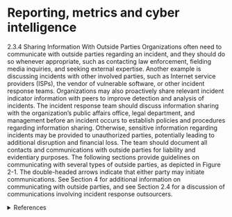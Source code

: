 # Reporting, metrics and cyber intelligence


2.3.4 Sharing Information With Outside Parties
Organizations often need to communicate with outside parties regarding an incident, and they should do
so whenever appropriate, such as contacting law enforcement, fielding media inquiries, and seeking
external expertise. Another example is discussing incidents with other involved parties, such as Internet
service providers (ISPs), the vendor of vulnerable software, or other incident response teams.
Organizations may also proactively share relevant incident indicator information with peers to improve
detection and analysis of incidents. The incident response team should discuss information sharing with
the organization’s public affairs office, legal department, and management before an incident occurs to
establish policies and procedures regarding information sharing. Otherwise, sensitive information
regarding incidents may be provided to unauthorized parties, potentially leading to additional disruption
and financial loss. The team should document all contacts and communications with outside parties for
liability and evidentiary purposes.
The following sections provide guidelines on communicating with several types of outside parties, as
depicted in Figure 2-1. The double-headed arrows indicate that either party may initiate communications.
See Section 4 for additional information on communicating with outside parties, and see Section 2.4 for a
discussion of communications involving incident response outsourcers.


<details><summary>References</summary>

1. PCI DSS 3.2.1 "Requirement [12.10.1](52f61aa2-5622-490a-8735-a4e94499c706)" Create the incident response plan to be implemented in the event of system breach
2. NIST [SP 800-61 Rev. 2 - Computer Security Incident Handling Guide](https://csrc.nist.gov/publications/detail/sp/800-61/rev-2/final): 2.3.4 Sharing Information With Outside Parties
</details>